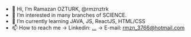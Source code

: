 - 👋 Hi, I’m Ramazan OZTURK, @rmznztrk
- 👀 I’m interested in  many branches of SCIENCE.
- 🌱 I’m currently learning JAVA, JS, ReactJS, HTML/CSS
- 📫 How to reach me -> Linkedin: [...](https://www.linkedin.com/in/ramazan-%C3%B6zt%C3%BCrk-a17389205/) 
                      -> E-mail: rmzn_3766@hotmail.com


<!---
rmznztrk/rmznztrk is a ✨ special ✨ repository because its `README.md` (this file) appears on your GitHub profile.
You can click the Preview link to take a look at your changes.
--->
